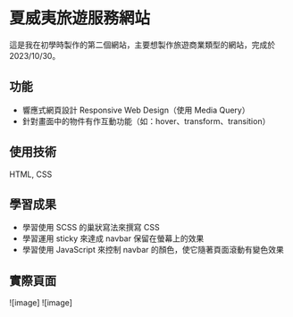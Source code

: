 # 夏威夷旅遊服務網站

這是我在初學時製作的第二個網站，主要想製作旅遊商業類型的網站，完成於 2023/10/30。

## 功能

- 響應式網頁設計 Responsive Web Design（使用 Media Query）
- 針對畫面中的物件有作互動功能（如：hover、transform、transition）

## 使用技術

HTML, CSS

## 學習成果

- 學習使用 SCSS 的巢狀寫法來撰寫 CSS
- 學習運用 sticky 來達成 navbar 保留在螢幕上的效果
- 學習使用 JavaScript 來控制 navbar 的顏色，使它隨著頁面滾動有變色效果

## 實際頁面

![image]
![image]
